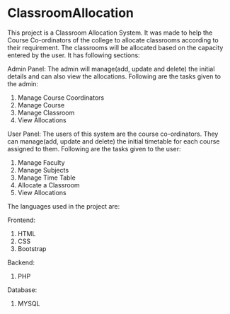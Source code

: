 # ClassroomAllocation
This project is a Classroom Allocation System. It was made to help the Course Co-ordinators of the college to allocate classrooms according to their requirement. The classrooms will be allocated based on the capacity entered by the user. It has following sections:

Admin Panel: The admin will manage(add, update and delete) the initial details and can also view the allocations. Following are the tasks given to the admin:
1.	Manage Course Coordinators 
2.	Manage Course
3.	Manage Classroom
4.	View Allocations

User Panel: The users of this system are the course co-ordinators. They can manage(add, update and delete) the initial timetable for each course assigned to them. Following are the tasks given to the user:
1.	Manage Faculty
2.	Manage Subjects
3.	Manage Time Table
4.	Allocate a Classroom
5.	View Allocations

The languages used in the project are:

Frontend:
1. HTML
2. CSS
3. Bootstrap

Backend:
1. PHP

Database:
1. MYSQL

